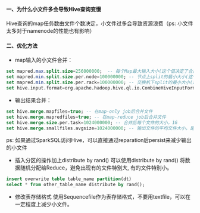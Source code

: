 #### 一、为什么小文件多会导致Hive查询变慢
Hive查询的map任务数由文件个数决定，小文件过多会导致资源浪费（ps: 小文件太多对于namenode的性能也有影响）
#### 二、优化方法
- map输入的小文件合并：
```sql
set mapred.max.split.size=256000000;  -- 每个Map最大输入大小(这个值决定了合并后文件的数量)
set mapred.min.split.size.per.node=100000000; -- 节点上split的最小大小(这个值决定了多个DataNode上的文件是否需要合并)
set mapred.min.split.size.per.rack=100000000; -- 交换机下split的最小大小(这个值决定了多个交换机上的文件是否需要合并)  
set hive.input.format=org.apache.hadoop.hive.ql.io.CombineHiveInputFormat; -- 执行Map前进行小文件合并
```
- 输出结果合并：
```sql
set hive.merge.mapfiles=true; -- 在map-only job后合并文件
set hive.merge.mapredfiles=true; -- 在map-reduce job后合并文件
set hive.merge.size.per.task=1024000000; -- 合并后每个文件的大小，1G
set hive.merge.smallfiles.avgsize=1024000000; -- 输出文件的平均文件大小，是决定是否执行合并操作的阈值，1G
```
ps: 如果通过SparkSQL访问Hive，可以直接通过reparation后persist来减少输出的小文件

- 插入分区的操作加上distribute by rand()
可以使用distribute by rand() 将数据随机分配给Reduce，避免出现有的文件特别大, 有的文件特别小。
```sql
insert overwrite table table_name partition(dt)
select * from other_table_name distribute by rand();
```

- 修改表存储格式
使用Sequencefile作为表存储格式，不要用textfile，可以在一定程度上减少小文件。
